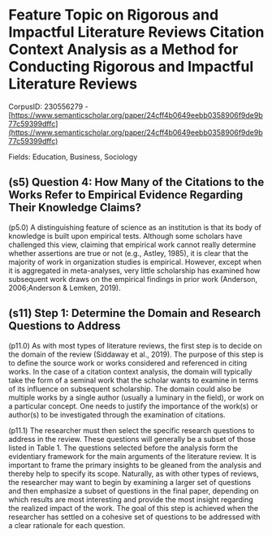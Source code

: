 # Feature Topic on Rigorous and Impactful Literature Reviews Citation Context Analysis as a Method for Conducting Rigorous and Impactful Literature Reviews

CorpusID: 230556279 - [https://www.semanticscholar.org/paper/24cff4b0649eebb0358906f9de9b77c59399dffc](https://www.semanticscholar.org/paper/24cff4b0649eebb0358906f9de9b77c59399dffc)

Fields: Education, Business, Sociology

## (s5) Question 4: How Many of the Citations to the Works Refer to Empirical Evidence Regarding Their Knowledge Claims?
(p5.0) A distinguishing feature of science as an institution is that its body of knowledge is built upon empirical tests. Although some scholars have challenged this view, claiming that empirical work cannot really determine whether assertions are true or not (e.g., Astley, 1985), it is clear that the majority of work in organization studies is empirical. However, except when it is aggregated in meta-analyses, very little scholarship has examined how subsequent work draws on the empirical findings in prior work (Anderson, 2006;Anderson & Lemken, 2019).
## (s11) Step 1: Determine the Domain and Research Questions to Address
(p11.0) As with most types of literature reviews, the first step is to decide on the domain of the review (Siddaway et al., 2019). The purpose of this step is to define the source work or works considered and referenced in citing works. In the case of a citation context analysis, the domain will typically take the form of a seminal work that the scholar wants to examine in terms of its influence on subsequent scholarship. The domain could also be multiple works by a single author (usually a luminary in the field), or work on a particular concept. One needs to justify the importance of the work(s) or author(s) to be investigated through the examination of citations.

(p11.1) The researcher must then select the specific research questions to address in the review. These questions will generally be a subset of those listed in Table 1. The questions selected before the analysis form the evidentiary framework for the main arguments of the literature review. It is important to frame the primary insights to be gleaned from the analysis and thereby help to specify its scope. Naturally, as with other types of reviews, the researcher may want to begin by examining a larger set of questions and then emphasize a subset of questions in the final paper, depending on which results are most interesting and provide the most insight regarding the realized impact of the work. The goal of this step is achieved when the researcher has settled on a cohesive set of questions to be addressed with a clear rationale for each question.

